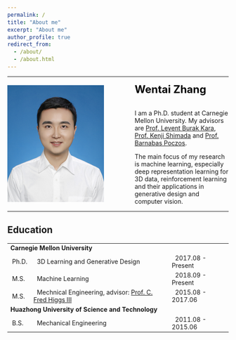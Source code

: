 ```yaml
---
permalink: /
title: "About me"
excerpt: "About me"
author_profile: true
redirect_from: 
  - /about/
  - /about.html
---
```

<!-- inpage jump -->
<hr/>
<!-- about me -->
<div>
<img align="left" img width="220" src="./images/standard.jpg" style="margin-top:5px; margin-right:70px"> 
<span style="color: black; font-weight: bold"> <font size="+2">Wentai Zhang</font></span><br> 
<br>
<p>I am a Ph.D. student at Carnegie Mellon University. My advisors are <a href="http://vdel.me.cmu.edu/" target="_blank">Prof. Levent Burak Kara</a>, <a href="http://www.andrew.cmu.edu/user/shimada/" target="_blank">Prof. Kenji Shimada</a> and <a href="http://www.cs.cmu.edu/~bapoczos/" target="_blank">Prof. Barnabas Poczos</a>.</p>
<p>The main focus of my research is machine learning, especially deep representation learning for 3D data, reinforcement learning and their applications in generative design and computer vision.</p>
</div>
<hr>
<!-- Education -->
<div>
<span id="education"></span>

<h2>Education</h2>

<table>
<tbody>
<tr>
<td colspan="3"><b>Carnegie Mellon University</b></td>
</tr>
<tr>
<td>&nbsp;Ph.D.</td>
<td>&nbsp; 3D Learning and Generative Design</td>
<td>&nbsp;   2017.08 - Present</td>
</tr>
<tr>
<td>&nbsp;M.S.</td>
<td>&nbsp; Machine Learning</td>
<td>&nbsp;   2018.09 - Present</td>
</tr>
<tr>
<td>&nbsp;M.S.</td>
<td>&nbsp; Mechnical Engineering, advisor: <a href="https://mech.rice.edu/users/higgs" target="_blank">Prof. C. Fred Higgs III</a></td>
<td>&nbsp;   2015.08 - 2017.06</td>
</tr>
<tr>
<td colspan="3"><b>Huazhong University of Science and Technology</b></td>
</tr>
<tr>
<td>&nbsp;B.S.</td>
<td>&nbsp; Mechanical Engineering</td>
<td>&nbsp;   2011.08 - 2015.06</td>
</tr>
</tbody>
</table>

</div>
<!-- Research -->
<!-- <div> -->
<!-- <span id="research"></span> -->
<!-- <h2>Research</h2> -->

<!-- <div>
<img align="left" img width="200" src="./images/2019fundesign.png" style="border:3px outset silver;  margin-right:40px">  -->

<!-- <span style="color: black; font-weight: bold"> <a href="./publications/2019fundesign.html">3D Shape Synthesis for Conceptual Design and Optimization Using Variational Autoencoders</a></span><br>
<p><strong>Wentai Zhang</strong>, Zhangsihao Yang, Haoliang Jiang, Suyash Nigam, Soji Yamakawa, Tomotake Furuhata, Kenji Shimada, Levent Burak Kara. <em>ASME IDETC/CIE</em>, 2019.</p>
</div> -->

<!-- <div>
<img align="left" img width="200" src="./images/2019point.png" style="border:3px outset silver;  margin-right:40px"> 

<span style="color: black; font-weight: bold"> <a href="./publications/2019pointcloud.html">Data-driven Upsampling of Point Clouds</a></span><br>
<p><strong>Wentai Zhang</strong>, Haoliang Jiang*, Zhangsihao Yang*, Soji Yamakawa, Kenji Shimada, Levent Burak Kara.  <em>Computer-Aided Design</em>, 2019.</p>
<br>
</div> -->

<!-- <div>
<img align="left" img width="200" src="./images/2019glove.png" style="border:3px outset silver;  margin-right:40px"> 

<span style="color: black; font-weight: bold"> <a href="./publications/2019glove.html">High Degree of Freedom Hand Pose Tracking Using Limited Strain Sensing and Optical Training</a></span><br>
<p><strong>Wentai Zhang</strong>, Jonelle Z. Yu, Fangcheng Zhu, Yifang Zhu, Zhangsihao Yang, Nurcan Gecer Ulu, Batuhan Arisoy, Levent Burak Kara.  <em>JCISE</em>, 2018.</p>
</div> -->

<!-- <div>
<img align="left" img width="200" src="./images/2017am.png" style="border:3px outset silver;  margin-right:40px"> 

<span style="color: black; font-weight: bold"> <a href="./publications/2017am.html">Machine learning enabled powder spreading process map for metal additive manufacturing (AM)</a></span><br>
<p><strong>Wentai Zhang</strong>, Akash Mehta, Prathamesh S Desai, C. Fred Higgs III.  <em>The 28th Annual International Solid Freeform Fabrication Symposium</em>, 2017.</p>
</div> -->



<!-- </div> -->

<!-- Teaching -->
<!-- <div>
  <span id="teaching"></span>
  <h2>Teaching</h2>
  <ul>
    <li><strong>Course Assistant</strong> for <em>Artificial Intelligence and Machine Learning for Engineering Design (24-787)</em>, CMU, 2016 fall.</li>
    <li><strong>Teaching Assistant</strong> for <em>Introduction to CAD & CAE Tools (24-688)</em>, CMU, 2016 fall and 2017 spring.</li> 
  </ul>


</div> -->


<!-- Awards -->
<!-- <div>
<span id="awards"></span>
<h2>Awards</h2>
<ul>
  <li>Best Poster and Milton Shaw PhD Student Travel Award in Graduate Research Symposium, Department of Mechanical Engineering, Carnegie Mellon University, 2018.</li>
  <li>National Scholarship (top 1%) by Ministry of Education of the People's Republic of China, 2014.</li>
</ul>
</div> -->



<!-- <hr/>
<p>* <em>Equal contributions.</em></p> -->
